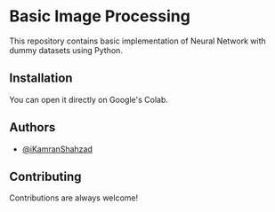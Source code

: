 
# Basic Image Processing

This repository contains basic implementation of Neural Network with dummy datasets using Python.

## Installation

You can open it directly on Google's Colab.
    
## Authors

- [@iKamranShahzad](https://github.com/iKamranShahzad)


## Contributing

Contributions are always welcome!



